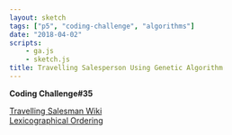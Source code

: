 ```yaml
---
layout: sketch
tags: ["p5", "coding-challenge", "algorithms"]
date: "2018-04-02"
scripts: 
    - ga.js
    - sketch.js
title: Travelling Salesperson Using Genetic Algorithm
---
```


**Coding Challenge#35**

[Travelling Salesman Wiki](https://en.wikipedia.org/wiki/Travelling_salesman_problem)    
[Lexicographical Ordering](https://www.quora.com/How-would-you-explain-an-algorithm-that-generates-permutations-using-lexicographic-ordering)
